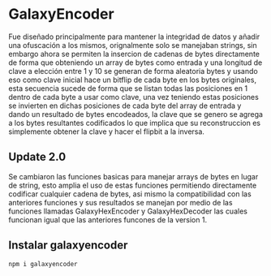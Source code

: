 # GalaxyEncoder
Fue diseñado principalmente para mantener la integridad de datos y añadir una ofuscación a los mismos, orignalmente solo se manejaban strings, sin embargo ahora se permiten la insercion de cadenas de bytes directamente de forma que obteniendo un array de bytes como entrada y una longitud de clave a elección entre 1 y 10 se generan de forma aleatoria bytes y usando eso como clave inicial hace un bitflip de cada byte en los bytes originales, esta secuencia sucede de forma que se listan todas las posiciones en 1 dentro de cada byte a usar como clave, una vez teniendo estas posiciones se invierten en dichas posiciones de cada byte del array de entrada y dando un resultado de bytes encodeados, la clave que se genero se agrega a los bytes resultantes codificados lo que implica que su reconstruccion es simplemente obtener la clave y hacer el flipbit a la inversa.

## Update 2.0
Se cambiaron las funciones basicas para manejar arrays de bytes en lugar de string, esto amplia el uso de estas funciones permitiendo directamente codificar cualquier cadena de bytes, asi mismo la compatibilidad con las anteriores funciones y sus resultados se manejan por medio de las funciones llamadas GalaxyHexEncoder y GalaxyHexDecoder las cuales funcionan igual que las anteriores funcones de la version 1.

## Instalar galaxyencoder

```bash
npm i galaxyencoder
```
